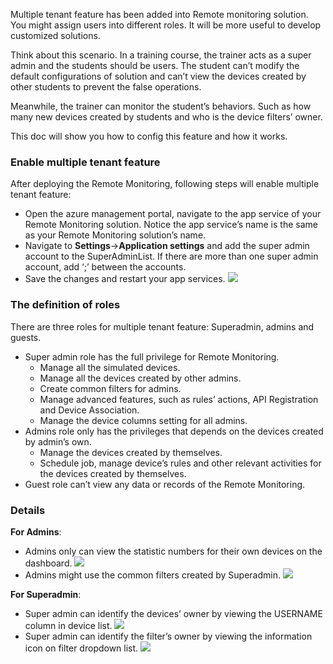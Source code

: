Multiple tenant feature has been added into Remote monitoring solution. You might assign users into different roles. It will be more useful to develop customized solutions.


Think about this scenario. In a training course, the trainer acts as a super admin and the students should be users. The student can’t modify the default configurations of solution and can’t view the devices created by other students to prevent the false operations.  

Meanwhile, the trainer can monitor the student’s behaviors. Such as how many new devices created by students and who is the device filters’ owner.

This doc will show you how to config this feature and how it works.


### Enable multiple tenant feature
After deploying the Remote Monitoring, following steps will enable multiple tenant feature:

- Open the azure management portal, navigate to the app service of your Remote Monitoring solution. Notice the app service’s name is the same as your Remote Monitoring solution’s name.
- Navigate to **Settings**->**Application settings** and add the super admin account to the SuperAdminList. If there are more than one super admin account, add ‘;’ between the accounts.
- Save the changes and restart your app services.
![][img-superadminlist]

### The definition of roles
There are three roles for multiple tenant feature: Superadmin, admins and guests.

- Super admin role has the full privilege for Remote Monitoring. 
	- Manage all the simulated devices.
	- Manage all the devices created by other admins.
	- Create common filters for admins.
	- Manage advanced features, such as rules’ actions, API Registration and Device Association.
	- Manage the device columns setting for all admins.
- 	Admins role only has the privileges that depends on the devices created by admin’s own.
	- 	Manage the devices created by themselves.
	- 	Schedule job, manage device’s rules and other relevant activities for the devices created by themselves.
- 	Guest role can’t view any data or records of the Remote Monitoring.


### Details

**For Admins**:

- Admins only can view the statistic numbers for their own devices on the dashboard.
 ![][img-dashboard]
- Admins might use the common filters created by Superadmin.
 ![][img-filter]

**For Superadmin**:

- Super admin can identify the devices’ owner by viewing the USERNAME column in device list.
 ![][img-username]
- Super admin can identify the filter’s owner by viewing the information icon on filter dropdown list.
 ![][img-filterowner]



<!-- Images and links -->
[img-superadminlist]: media/image5.png
[img-username]: media/image6.png
[img-filterowner]: media/image7.png
[img-dashboard]:media/image8.png
[img-filter]:media/image9.png